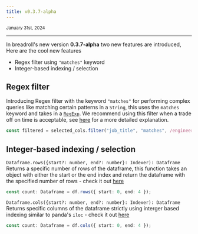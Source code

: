 ```yaml
---
title: v0.3.7-alpha
---
```


<small>January 31st, 2024</small>

---

In breadroll's new version **0.3.7-alpha** two new features are introduced, Here are the cool new features

- Regex filter using `"matches"` keyword
- Integer-based indexing / selection



Regex filter
---

Introducing Regex filter with the keyword `"matches"` for performing complex queries like matching certain patterns in a `String`, this uses the `matches` keyword and takes in a [`RegExp`](https://developer.mozilla.org/en-US/docs/Web/JavaScript/Reference/Global_Objects/RegExp). We recommend using this filter when a trade off on time is acceptable, see [here](/reference/Dataframe/filter/#regex-filter) for a more detailed explanation.
```typescript
const filtered = selected_cols.filter("job_title", "matches", /engineer/i);
```

Integer-based indexing / selection
---

`Dataframe.rows({start?: number, end?: number}: Indexer): Dataframe` Returns a specific number of rows of the dataframe, this function takes an object with either the start or the end index and return the dataframe with the specified number of rows - check it out [here](/reference/Dataframe/rows/)
```typescript
const count: Dataframe = df.rows({ start: 0, end: 4 });
```

`Dataframe.cols({start?: number, end?: number}: Indexer): Dataframe` Returns specific columns of the dataframe strictly using interger based indexing similar to panda's `iloc` - check it out [here](/reference/Dataframe/cols/)
```typescript
const count: Dataframe = df.cols({ start: 0, end: 4 });
```
